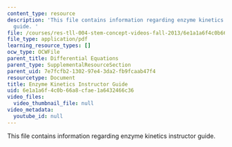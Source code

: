 ```yaml
---
content_type: resource
description: 'This file contains information regarding enzyme kinetics instructor
  guide. '
file: /courses/res-tll-004-stem-concept-videos-fall-2013/6e1a1a6f4c0b66a8cfae1a6432466c36_MITRES_TLL-004F13_EnzGuide.pdf
file_type: application/pdf
learning_resource_types: []
ocw_type: OCWFile
parent_title: Differential Equations
parent_type: SupplementalResourceSection
parent_uid: 7e7fcfb2-1302-97e4-3da2-fb9fcaab47f4
resourcetype: Document
title: Enzyme Kinetics Instructor Guide
uid: 6e1a1a6f-4c0b-66a8-cfae-1a6432466c36
video_files:
  video_thumbnail_file: null
video_metadata:
  youtube_id: null
---
```

This file contains information regarding enzyme kinetics instructor guide. 

